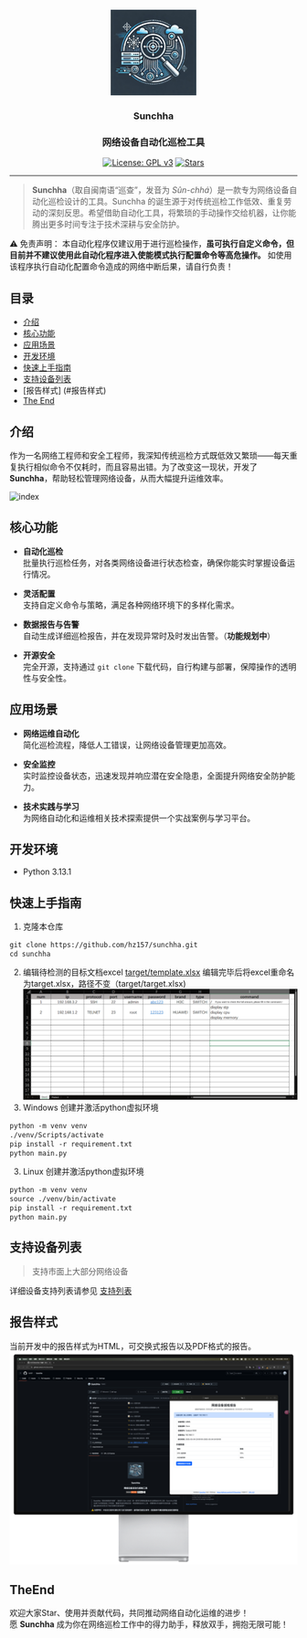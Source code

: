 # 
<p align="center"><img src= "./docs/images/lg.jpg" alt="Sunchha" width="150" /></p>
<h3 align="center">Sunchha</h3>
<h3 align="center">网络设备自动化巡检工具</h3>
<p align="center">
  <a href="https://www.gnu.org/licenses/gpl-3.0.html#license-text"><img src="https://img.shields.io/github/license/hz157/Sunchha" alt="License: GPL v3"></a>
  <a href="https://github.com/hz157/Sunchha"><img src="https://img.shields.io/github/stars/hz157/Sunchha" alt="Stars"></a>  
</p>
<hr/>

> **Sunchha**（取自闽南语“巡查”，发音为 *Sûn-chhá*）是一款专为网络设备自动化巡检设计的工具。Sunchha 的诞生源于对传统巡检工作低效、重复劳动的深刻反思。希望借助自动化工具，将繁琐的手动操作交给机器，让你能腾出更多时间专注于技术深耕与安全防护。

⚠️ 免责声明：
本自动化程序仅建议用于进行巡检操作，**虽可执行自定义命令，但目前并不建议使用此自动化程序进入使能模式执行配置命令等高危操作。**
如使用该程序执行自动化配置命令造成的网络中断后果，请自行负责！

## 目录

- [介绍](#介绍)
- [核心功能](#核心功能)
- [应用场景](#应用场景)
- [开发环境](#开发环境)
- [快速上手指南](#快速上手指南)
- [支持设备列表](#支持设备列表)
- [报告样式] (#报告样式)
- [The End](#TheEnd)

## 介绍



作为一名网络工程师和安全工程师，我深知传统巡检方式既低效又繁琐——每天重复执行相似命令不仅耗时，而且容易出错。为了改变这一现状，开发了 **Sunchha**，帮助轻松管理网络设备，从而大幅提升运维效率。


![index](./docs/images/2025-03-05_00.19.33.png)


## 核心功能

- **自动化巡检**  
  批量执行巡检任务，对各类网络设备进行状态检查，确保你能实时掌握设备运行情况。

- **灵活配置**  
  支持自定义命令与策略，满足各种网络环境下的多样化需求。

- **数据报告与告警**  
  自动生成详细巡检报告，并在发现异常时及时发出告警。（**功能规划中**）

- **开源安全**  
  完全开源，支持通过 `git clone` 下载代码，自行构建与部署，保障操作的透明性与安全性。



## 应用场景

- **网络运维自动化**  
  简化巡检流程，降低人工错误，让网络设备管理更加高效。

- **安全监控**  
  实时监控设备状态，迅速发现并响应潜在安全隐患，全面提升网络安全防护能力。

- **技术实践与学习**  
  为网络自动化和运维相关技术探索提供一个实战案例与学习平台。

## 开发环境
- Python 3.13.1 

## 快速上手指南
1. 克隆本仓库
```
git clone https://github.com/hz157/sunchha.git
cd sunchha
```
2. 编辑待检测的目标文档excel [target/template.xlsx](./target/template.xlsx) 编辑完毕后将excel重命名为target.xlsx，路径不变（target/target.xlsx)
![template.xlsx](./docs/images/2025-02-25_22-46-26.png)
3. Windows 创建并激活python虚拟环境
```
python -m venv venv
./venv/Scripts/activate
pip install -r requirement.txt
python main.py
```
3. Linux 创建并激活python虚拟环境
```
python -m venv venv
source ./venv/bin/activate
pip install -r requirement.txt
python main.py
```



## 支持设备列表

> 支持市面上大部分网络设备

详细设备支持列表请参见 [支持列表](./docs/support_brand.md)



## 报告样式
当前开发中的报告样式为HTML，可交换式报告以及PDF格式的报告。
![report](./docs/images/2025-03-05_00.24.23.png)


## TheEnd
欢迎大家Star、使用并贡献代码，共同推动网络自动化运维的进步！<br>
愿 **Sunchha** 成为你在网络巡检工作中的得力助手，释放双手，拥抱无限可能！

